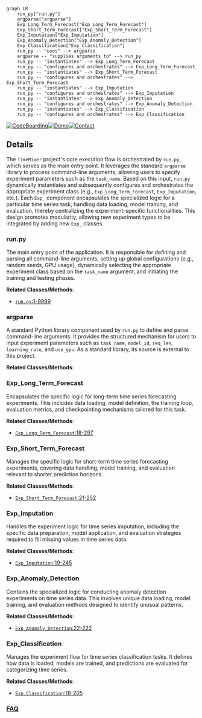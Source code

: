 ```mermaid
graph LR
    run_py["run.py"]
    argparse["argparse"]
    Exp_Long_Term_Forecast["Exp_Long_Term_Forecast"]
    Exp_Short_Term_Forecast["Exp_Short_Term_Forecast"]
    Exp_Imputation["Exp_Imputation"]
    Exp_Anomaly_Detection["Exp_Anomaly_Detection"]
    Exp_Classification["Exp_Classification"]
    run_py -- "uses" --> argparse
    argparse -- "supplies arguments to" --> run_py
    run_py -- "instantiates" --> Exp_Long_Term_Forecast
    run_py -- "configures and orchestrates" --> Exp_Long_Term_Forecast
    run_py -- "instantiates" --> Exp_Short_Term_Forecast
    run_py -- "configures and orchestrates" --> Exp_Short_Term_Forecast
    run_py -- "instantiates" --> Exp_Imputation
    run_py -- "configures and orchestrates" --> Exp_Imputation
    run_py -- "instantiates" --> Exp_Anomaly_Detection
    run_py -- "configures and orchestrates" --> Exp_Anomaly_Detection
    run_py -- "instantiates" --> Exp_Classification
    run_py -- "configures and orchestrates" --> Exp_Classification
```

[![CodeBoarding](https://img.shields.io/badge/Generated%20by-CodeBoarding-9cf?style=flat-square)](https://github.com/CodeBoarding/GeneratedOnBoardings)[![Demo](https://img.shields.io/badge/Try%20our-Demo-blue?style=flat-square)](https://www.codeboarding.org/demo)[![Contact](https://img.shields.io/badge/Contact%20us%20-%20contact@codeboarding.org-lightgrey?style=flat-square)](mailto:contact@codeboarding.org)

## Details

The `TimeMixer` project's core execution flow is orchestrated by `run.py`, which serves as the main entry point. It leverages the standard `argparse` library to process command-line arguments, allowing users to specify experiment parameters such as the `task_name`. Based on this input, `run.py` dynamically instantiates and subsequently configures and orchestrates the appropriate experiment class (e.g., `Exp_Long_Term_Forecast`, `Exp_Imputation`, etc.). Each `Exp_` component encapsulates the specialized logic for a particular time series task, handling data loading, model training, and evaluation, thereby centralizing the experiment-specific functionalities. This design promotes modularity, allowing new experiment types to be integrated by adding new `Exp_` classes.

### run.py
The main entry point of the application. It is responsible for defining and parsing all command-line arguments, setting up global configurations (e.g., random seeds, GPU usage), dynamically selecting the appropriate experiment class based on the `task_name` argument, and initiating the training and testing phases.


**Related Classes/Methods**:

- <a href="https://github.com/kwuking/TimeMixer/blob/main/run.py#L1-L9999" target="_blank" rel="noopener noreferrer">`run.py`:1-9999</a>


### argparse
A standard Python library component used by `run.py` to define and parse command-line arguments. It provides the structured mechanism for users to input experiment parameters such as `task_name`, `model_id`, `seq_len`, `learning_rate`, and `use_gpu`. As a standard library, its source is external to this project.


**Related Classes/Methods**:



### Exp_Long_Term_Forecast
Encapsulates the specific logic for long-term time series forecasting experiments. This includes data loading, model definition, the training loop, evaluation metrics, and checkpointing mechanisms tailored for this task.


**Related Classes/Methods**:

- <a href="https://github.com/kwuking/TimeMixer/blob/main/exp/exp_long_term_forecasting.py#L18-L297" target="_blank" rel="noopener noreferrer">`Exp_Long_Term_Forecast`:18-297</a>


### Exp_Short_Term_Forecast
Manages the specific logic for short-term time series forecasting experiments, covering data handling, model training, and evaluation relevant to shorter prediction horizons.


**Related Classes/Methods**:

- <a href="https://github.com/kwuking/TimeMixer/blob/main/exp/exp_short_term_forecasting.py#L21-L252" target="_blank" rel="noopener noreferrer">`Exp_Short_Term_Forecast`:21-252</a>


### Exp_Imputation
Handles the experiment logic for time series imputation, including the specific data preparation, model application, and evaluation strategies required to fill missing values in time series data.


**Related Classes/Methods**:

- <a href="https://github.com/kwuking/TimeMixer/blob/main/exp/exp_imputation.py#L19-L245" target="_blank" rel="noopener noreferrer">`Exp_Imputation`:19-245</a>


### Exp_Anomaly_Detection
Contains the specialized logic for conducting anomaly detection experiments on time series data. This involves unique data loading, model training, and evaluation methods designed to identify unusual patterns.


**Related Classes/Methods**:

- <a href="https://github.com/kwuking/TimeMixer/blob/main/exp/exp_anomaly_detection.py#L22-L222" target="_blank" rel="noopener noreferrer">`Exp_Anomaly_Detection`:22-222</a>


### Exp_Classification
Manages the experiment flow for time series classification tasks. It defines how data is loaded, models are trained, and predictions are evaluated for categorizing time series.


**Related Classes/Methods**:

- <a href="https://github.com/kwuking/TimeMixer/blob/main/exp/exp_classification.py#L18-L205" target="_blank" rel="noopener noreferrer">`Exp_Classification`:18-205</a>




### [FAQ](https://github.com/CodeBoarding/GeneratedOnBoardings/tree/main?tab=readme-ov-file#faq)
